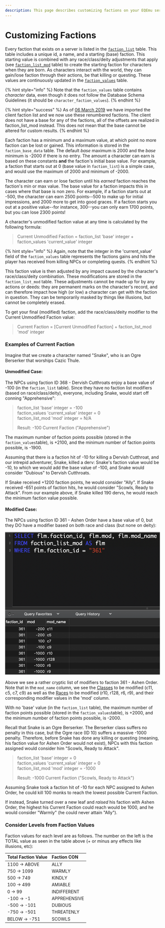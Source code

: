```yaml
---
description: This page describes customizing factions on your EQEmu server
---
```


# Customizing Factions

Every faction that exists on a server is listed in the [`faction_list`](https://eqemu.gitbook.io/database-schema/categories/factions/faction_list) table. This table includes a unique id, a name, and a starting \(base\) faction. This starting value is combined with any race/class/deity adjustments that apply \(see [`faction_list_mod`](https://eqemu.gitbook.io/database-schema/categories/factions/faction_list_mod) table\) to create the starting faction for characters when they are born. As characters interact with the world, they can gain/lose faction through their actions, be that killing or questing. These values are continuously updated in the [`faction_values`](https://eqemu.gitbook.io/database-schema/categories/factions/faction_values) table.

{% hint style="info" %}
Note that the `faction_values` table contains _character_ data, even though it does not follow the Database Schema Guidelines \(it should be `character_faction_values`\).
{% endhint %}

{% hint style="success" %}
As of [06 March 2019](https://eqemu.gitbook.io/changelog/years/2019#3-1-2019) we have imported the client faction list and we now use these renumbered factions. The client does not have a base for any of the factions, all of the offsets are realized in faction\_list\_mod instead. This does not mean that the base cannot be altered for custom results.
{% endhint %}

Each faction has a minimum and a maximum value, at which point no more faction can be lost or gained. This information is stored in the `faction_base_data` table. The default _base_ maximum is 2000 and the _base_ minimum is -2000 if there is no entry. The amount a character can earn is based on these constants **and** the faction's initial base value. For example, a faction that starts out at 0 \(base value in `faction_list`\) is a simple case, and would use the maximum of 2000 and minimum of -2000.

The character can earn or lose faction until his _earned_ faction reaches the faction's min or max value. The base value for a faction impacts this in cases where that base is non zero. For example, if a faction starts out at -500, the character can earn 2500 points--500 to make up for initial impressions, and 2000 more to get into good graces. If a faction starts you out at a positive value--for instance, 300--you can only earn 1700 points, but you can lose 2300 points!

A character's unmodified faction value at any time is calculated by the following formula:

> Current Unmodified Faction = faction\_list 'base' integer + faction\_values 'current\_value' integer

{% hint style="info" %}
Again, note that the integer in the 'current\_value' field of the `faction_values` table represents the factions gains and hits the player has received from killing NPCs or completing quests.
{% endhint %}

This faction value is then adjusted by any impact caused by the character's race/class/deity combination. These modifications are stored in the `faction_list_mod` table. These adjustments cannot be made up for by any actions or deeds:  they are permanent marks on the character's record, and can therefore impact how high \(or low\) a character can get with the faction in question. They can be temporarily masked by things like illusions, but cannot be completely erased.

To get your final \(modified\) faction, add the race/class/deity modifier to the Current Unmodified Faction value:

> Current Faction = \[Current Unmodified Faction\] + faction\_list\_mod 'mod' integer

### Examples of Current Faction

Imagine that we create a character named "Snake", who is an Ogre Berserker that worships Cazic Thule.  

#### Unmodified Case:

The NPCs using faction ID 368 - Dervish Cutthroats enjoy a base value of -100 \(in the `faction_list` table\).  Since they have no faction list modifiers \(based on race/class/deity\), everyone, including Snake, would start off conning "Apprehensive":  

> faction\_list 'base' integer = -100  
> faction\_values 'current\_value' integer = 0  
> faction\_list\_mod 'mod' integer = N/A
>
> Result:  -100 Current Faction \("Apprehensive"\)

The maximum number of faction points possible \(stored in the `faction_values`table\), is +2100, and the minimum number of faction points possible, is -1900.   

Assuming that there is a faction hit of -10 for killing a Dervish Cutthroat, and our intrepid adventurer, Snake, killed a derv:  Snake's faction value would be -10, to which we would add the base value of -100, and Snake would consider "Dubious" to Dervish Cutthroats.

If Snake received +1200 faction points, he would consider "Ally".  If Snake received -651 points of faction hits, he would consider "Scowls, Ready to Attack".  From our example above, if Snake killed 190 dervs, he would reach the minimum faction value possible.  

#### Modified Case:

The NPCs using faction ID 361 - Ashen Order have a base value of 0, but they DO have a modifier based on both race and class \(but none on deity\):

![Class and Race modifiers for faction 361 - Ashen Order](../../.gitbook/assets/ashen_order-flm.png)

Above we see a rather cryptic list of modifiers to faction 361 - Ashen Order.  Note that in the `mod_name` column, we see the [Classes](https://eqemu.gitbook.io/server/categories/player/class-list) to be modified \(c11, c5, c7, c9\) as well as the [Races](https://eqemu.gitbook.io/server/categories/npc/race-list) to be modified \(r10, r128, r6, r9\), and their corresponding modifier values in the 'mod' column.

With no 'base' value \(in the `faction_list` table\), the maximum number of faction points possible \(stored in the `faction_values`table\), is +2000, and the minimum number of faction points possible, is -2000.   

Recall that Snake is an Ogre Berserker.  The Berserker class suffers no penalty in this case, but the Ogre race \(ID 10\) suffers a massive -1000 penalty.  Therefore, before Snake has done any killing or questing \(meaning, his faction value for Ashen Order would not exist\), NPCs with this faction assigned would consider him "Scowls, Ready to Attack".

> faction\_list 'base' integer = 0  
> faction\_values 'current\_value' integer = 0  
> faction\_list\_mod 'mod' integer = -1000
>
> Result:  -1000 Current Faction \("Scowls, Ready to Attack"\)

Assuming Snake took a faction hit of -10 for each NPC assigned to Ashen Order, he could kill 100 monks to reach the lowest possible Current Faction.

If instead, Snake turned over a new leaf and _raised_ his faction with Ashen Order, the highest his Current Faction could reach would be 1000, and he would consider "Warmly" \(he could never attain "Ally"\).  

### Consider Levels from Faction Values

Faction values for each level are as follows. The number on the left is the TOTAL value as seen in the table above \(+ or minus any effects like illusions, etc\):

| Total Faction Value | Faction CON |
| :--- | :--- |
| 1100 -&gt; ABOVE | ALLY |
| 750 -&gt; 1099 | WARMLY |
| 500 -&gt; 749 | KINDLY |
| 100 -&gt; 499 | AMIABLE |
| 0 -&gt; 99 | INDIFFERENT |
| -100 -&gt; -1 | APPREHENSIVE |
| -500 -&gt; -101 | DUBIOUS |
| -750 -&gt; -501 | THREATENLY |
| BELOW -&gt; -751 | SCOWLS |

